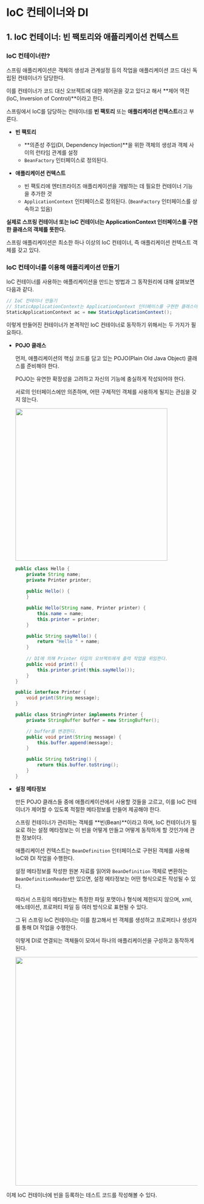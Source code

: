 # IoC 컨테이너와 DI

## 1. IoC 컨테이너: 빈 팩토리와 애플리케이션 컨텍스트

### IoC 컨테이너란?

스프링 애플리케이션은 객체의 생성과 관계설정 등의 작업을 애플리케이션 코드 대신 독립된 컨테이너가 담당한다.

이를 컨테이너가 코드 대신 오브젝트에 대한 제어권을 갖고 있다고 해서 **제어 역전(IoC, Inversion of Control)**이라고 한다.

스프링에서 IoC를 담당하는 컨테이너를 **빈 팩토리** 또는 **애플리케이션 컨텍스트**라고 부른다.

- **빈 팩토리**
  - **의존성 주입(DI, Dependency Injection)**을 위한 객체의 생성과 객체 사이의 런타임 관계를 설정
  - `BeanFactory` 인터페이스로 정의된다.

- **애플리케이션 컨텍스트**
  - 빈 팩토리에 엔터프라이즈 애플리케이션을 개발하는 데 필요한 컨테이너 기능을 추가한 것
  - `ApplicationContext` 인터페이스로 정의된다. (`BeanFactory` 인터페이스를 상속하고 있음)


**실제로 스프링 컨테이너 또는 IoC 컨테이너는 ApplicationContext 인터페이스를 구현한 클래스의 객체를 뜻한다.**

스프링 애플리케이션은 최소한 하나 이상의 IoC 컨테이너, 즉 애플리케이션 컨텍스트 객체를 갖고 있다.

### IoC 컨테이너를 이용해 애플리케이션 만들기

IoC 컨테이너를 사용하는 애플리케이션을 만드는 방법과 그 동작원리에 대해 살펴보면 다음과 같다.

```java
// IoC 컨테이너 만들기
// StaticApplicationContext는 ApplicationContext 인터페이스를 구현한 클래스이다.
StaticApplicationContext ac = new StaticApplicationContext();
```

이렇게 만들어진 컨테이너가 본격적인 IoC 컨테이너로 동작하기 위해서는 두 가지가 필요하다.

- **POJO 클래스**

  먼저, 애플리케이션의 핵심 코드를 담고 있는 POJO(Plain Old Java Object) 클래스를 준비해야 한다.

  POJO는 유연한 확장성을 고려하고 자신의 기능에 충실하게 작성되어야 한다.

  서로의 인터페이스에만 의존하며, 어떤 구체적인 객체를 사용하게 될지는 관심을 갖지 않는다.

  <img src="https://user-images.githubusercontent.com/109272360/230944859-05bd1713-8139-44b9-b288-7906a0f556f8.png" width="400px">

  ```java
  public class Hello {
      private String name;
      private Printer printer;
	
      public Hello() {
      }

      public Hello(String name, Printer printer) {
          this.name = name;
          this.printer = printer;
      }

      public String sayHello() {
          return "Hello " + name;
      }
	
      // DI에 의해 Printer 타입의 오브젝트에게 출력 작업을 위임한다.
      public void print() {
          this.printer.print(this.sayHello());
      }
  }
  ```

  ```java
  public interface Printer {
      void print(String message);
  }
  ```

  ```java
  public class StringPrinter implements Printer {
      private StringBuffer buffer = new StringBuffer();

      // buffer를 변경한다.
      public void print(String message) {
          this.buffer.append(message);
      }

      public String toString() {
          return this.buffer.toString();
      }
  }
  ```



- **설정 메타정보**

  만든 POJO 클래스들 중에 애플리케이션에서 사용할 것들을 고르고, 이를 IoC 컨테이너가 제어할 수 있도록 적절한 메타정보를 만들어 제공해야 한다.

  스프링 컨테이너가 관리하는 객체를 **빈(Bean)**이라고 하며, IoC 컨테이너가 필요로 하는 설정 메타정보는 이 빈을 어떻게 만들고 어떻게 동작하게 할 것인가에 관한 정보이다.

  애플리케이션 컨텍스트는 `BeanDefinition` 인터페이스로 구현된 객체를 사용해 IoC와 DI 작업을 수행한다.

  설정 메타정보를 작성한 원본 자료를 읽어와 `BeanDefinition` 객체로 변환하는 `BeanDefinitionReader`만 있으면, 설정 메타정보는 어떤 형식으로든 작성될 수 있다.

  따라서 스프링의 메타정보는 특정한 파일 포맷이나 형식에 제한되지 않으며, xml, 애노테이션, 프로퍼티 파일 등 여러 방식으로 표현될 수 있다.

  그 뒤 스프링 IoC 컨테이너는 이를 참고해서 빈 객체를 생성하고 프로퍼티나 생성자를 통해 DI 작업을 수행한다.

  이렇게 DI로 연결되는 객체들이 모여서 하나의 애플리케이션을 구성하고 동작하게 된다.

  <img src="https://user-images.githubusercontent.com/109272360/230946785-d524ae2c-da74-4855-926c-81197f89c43f.png" width="600px">

이제 IoC 컨테이너에 빈을 등록하는 테스트 코드를 작성해볼 수 있다.